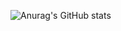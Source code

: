 ![Anurag's GitHub stats](https://github-readme-stats.vercel.app/api?username=min-soku&show_icons=true&theme=radical)
